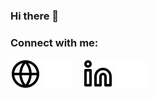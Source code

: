 ### Hi there 👋

<!--
**yulongkelly/yulongkelly** is a ✨ _special_ ✨ repository because its `README.md` (this file) appears on your GitHub profile.

Here are some ideas to get you started:

- 🔭 I’m currently working on ...
- 🌱 I’m currently learning ...
- 👯 I’m looking to collaborate on ...
- 🤔 I’m looking for help with ...
- 💬 Ask me about ...
- 📫 How to reach me: ...
- 😄 Pronouns: ...
- ⚡ Fun fact: ...
-->

### Connect with me:

[![website](https://github.com/codeSTACKr/codeSTACKr/blob/master/img/globe-light.svg)](https://yulongkelly.github.io/mywebsite-2021/#gh-light-mode-only)
[![website](https://github.com/codeSTACKr/codeSTACKr/blob/master/img/globe-dark.svg)](https://yulongkelly.github.io/mywebsite-2021/#gh-dark-mode-only)
&nbsp;&nbsp;
[![website](https://github.com/codeSTACKr/codeSTACKr/blob/master/img/linkedin-light.svg)](https://linkedin.com/in/codeSTACKr#gh-light-mode-only)
[![website](https://github.com/codeSTACKr/codeSTACKr/blob/master/img/linkedin-dark.svg)](https://linkedin.com/in/codeSTACKr#gh-dark-mode-only)

